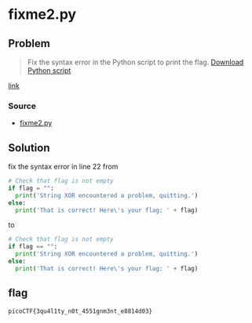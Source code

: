 # fixme2.py
## Problem
> Fix the syntax error in the Python script to print the flag.
[Download Python script](https://artifacts.picoctf.net/c/4/fixme2.py)

[link](https://play.picoctf.org/practice/challenge/241)
### Source
- [fixme2.py](./fixme2.py)
## Solution
fix the syntax error in line 22 from
```py
# Check that flag is not empty
if flag = "":
  print('String XOR encountered a problem, quitting.')
else:
  print('That is correct! Here\'s your flag: ' + flag)
```
to 
```py
# Check that flag is not empty
if flag == "":
  print('String XOR encountered a problem, quitting.')
else:
  print('That is correct! Here\'s your flag: ' + flag)
```
## flag
`picoCTF{3qu4l1ty_n0t_4551gnm3nt_e8814d03}`